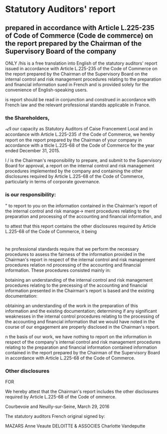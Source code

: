 # Statutory Auditors' report

## prepared in accordance with Article L.225-235 of Code of Commerce (Code de commerce) on the report prepared by the Chairman of the Supervisory Board of the company

ONLY /his is a free translation into English of the statutory auditors' report issued in accordance with Article L.225-235 of the Code of Commerce on the report prepared by the Chairman of the Supervisory Board on the internal control and risk management procedures relating to the preparation and financial information sued in French and is provided solely for the convenience of English-speaking users.

is report should be read in conjunction and construed in accordance with French law and the relevant professional standds applicable in France.

### the Shareholders,

ഹി our capacity as Statutory Auditors of Caise Francement Local and in accordance with Article L.225-235 งf the Code of Commerce, we hereby report on the report prepared by the Chairman of your company in accordance with a tticle L.225-68 of the Code of Commerce for the year ended December 31, 2015.

l / is the Chairman's responsibility to prepare, and submit to the Supervisory Board for approval, a report on the internal control and risk management procedures implemented by the company and containing the other disclosures required by Article L.225-68 of the Code of Commerce, particularly in terms of corporate governance.

### is our responsibility:

" to report to you on the information contained in the Chairman's report of the internal control and risk manage-> ment procedures relating to the preparation and processing of the accounting and financial information, and

to attest that this report contains the other disclosures required by Article L.225-68 of the Code of Commerce, it being

# 

he professional standards require that we perform the necessary procedures to assess the fairness of the information provided in the Chairman's report in respect of the internal control and risk management procedures relation nd processing of the accounting and financial information. These procedures consisted mainly in:

botaining an understanding of the internal control and risk management procedures relating to the precessing of the accounting and financial information presented in the Chairman's report is based and the existing documentation:

obtaining an understanding of the work in the preparation of this information and the existing documentation; determining if any significant weaknesses in the internal control procedures relating to the processing of the accounting and financial information that we would have noted in the course of our engagement are properly disclosed in the Chairman's report.

n the basis of our work, we have nothing to report on the information in respect of the company's internal control and risk management procedures relating to the preparation and financial information contained information contained in the report prepared by the Chairman of the Supervisory Board in accordance with Article L.225-68 of the Code of Commerce.

### Other disclosures

FOR

We hereby attest that the Chairman's report includes the other disclosures required by Article L.225-68 of the Code of ommerce.

Courbevoie and Neuilly-sur-Seine, March 29, 2016

The statutory auditors French original signed by:

MAZARS Anne Veaute DELOITTE & ASSOCIES Charlotte Vandeputte